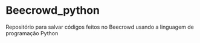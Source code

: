 # Beecrowd_python
Repositório para salvar códigos feitos no Beecrowd usando a linguagem de programação Python
